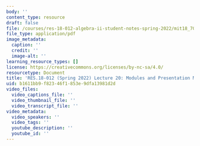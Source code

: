 ```yaml
---
body: ''
content_type: resource
draft: false
file: /courses/res-18-012-algebra-ii-student-notes-spring-2022/mit18_702s22_lect20.pdf
file_type: application/pdf
image_metadata:
  caption: ''
  credit: ''
  image-alt: ''
learning_resource_types: []
license: https://creativecommons.org/licenses/by-nc-sa/4.0/
resourcetype: Document
title: 'RES.18-012 (Spring 2022) Lecture 20: Modules and Presentation Matrices'
uid: b1611bb9-f823-46f1-853e-9dfa13981d2d
video_files:
  video_captions_file: ''
  video_thumbnail_file: ''
  video_transcript_file: ''
video_metadata:
  video_speakers: ''
  video_tags: ''
  youtube_description: ''
  youtube_id: ''
---
```


